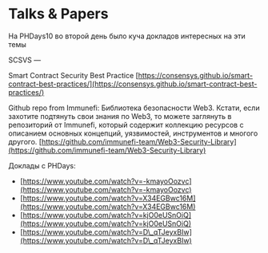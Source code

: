 # Talks & Papers

На PHDays10 во второй день было куча докладов интересных на эти темы

SCSVS —&#x20;

Smart Contract  Security Best Practice [https://consensys.github.io/smart-contract-best-practices/](https://consensys.github.io/smart-contract-best-practices/)

Github repo from Immunefi: Библиотека безопасности Web3. Кстати, если захотите подтянуть свои знания по Web3, то можете заглянуть в репозиторий от Immunefi, который содержит коллекцию ресурсов с описанием основных концепций, уязвимостей, инструментов и многого другого. [https://github.com/immunefi-team/Web3-Security-Library](https://github.com/immunefi-team/Web3-Security-Library)

Доклады с PHDays:

* [https://www.youtube.com/watch?v=-kmayoOozvc](https://www.youtube.com/watch?v=-kmayoOozvc)
* [https://www.youtube.com/watch?v=X34EGBwc16M](https://www.youtube.com/watch?v=X34EGBwc16M)
* [https://www.youtube.com/watch?v=kjO0eUSnOiQ](https://www.youtube.com/watch?v=kjO0eUSnOiQ)
* [https://www.youtube.com/watch?v=D\_qTJeyxBIw](https://www.youtube.com/watch?v=D\_qTJeyxBIw)
